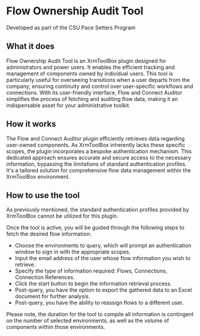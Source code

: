 # Flow Ownership Audit Tool
Developed as part of the CSU Pace Setters Program

## What it does
Flow Ownership Audit Tool is an XrmToolBox plugin designed for administrators and power users. 
It enables the efficient tracking and management of components owned by individual users. 
This tool is particularly useful for overseeing transitions when a user departs from the company, ensuring continuity and control over user-specific workflows and connections. 
With its user-friendly interface, Flow and Connect Auditor simplifies the process of fetching and auditing flow data, making it an indispensable asset for your administrative toolkit.

## How it works
The Flow and Connect Auditor plugin efficiently retrieves data regarding user-owned components. 
As XrmToolBox inherently lacks these specific scopes, the plugin incorporates a bespoke authentication mechanism. 
This dedicated approach ensures accurate and secure access to the necessary information, bypassing the limitations of standard authentication profiles. 
It's a tailored solution for comprehensive flow data management within the XrmToolBox environment.

## How to use the tool
As previously mentioned, the standard authentication profiles provided by XrmToolBox cannot be utilized for this plugin.

Once the tool is active, you will be guided through the following steps to fetch the desired flow information:

- Choose the environments to query, which will prompt an authentication window to sign in with the appropriate scopes.
- Input the email address of the user whose flow information you wish to retrieve.
- Specify the type of information required: Flows, Connections, Connection References.
- Click the start button to begin the information retrieval process.
- Post-query, you have the option to export the gathered data to an Excel document for further analysis.
- Post-query, you have the ability to reassign flows to a different user.

Please note, the duration for the tool to compile all information is contingent on the number of selected environments, as well as the volume of components within those environments.